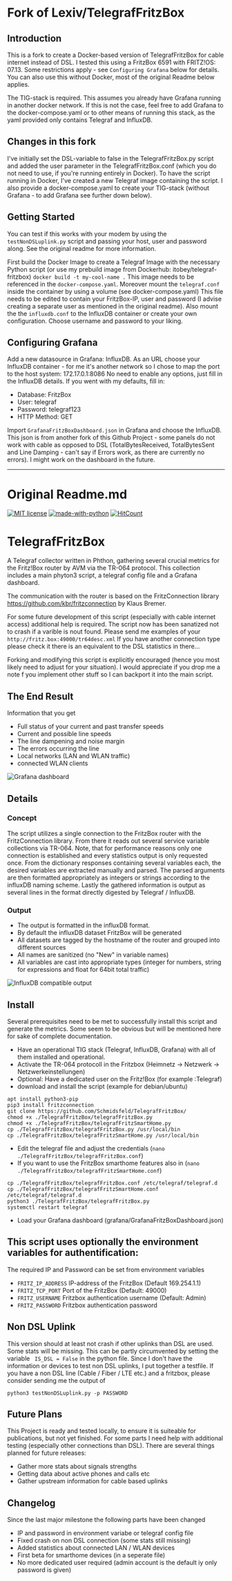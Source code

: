 # Fork of Lexiv/TelegrafFritzBox

## Introduction

This is a fork to create a Docker-based version of TelegrafFritzBox for cable internet instead of DSL. I tested this using a FritzBox 6591 with FRITZ!OS: 07.13. Some restrictions apply - see `Configuring Grafana` below for details.
You can also use this without Docker, most of the original Readme below applies.

The TIG-stack is required. This assumes you already have Grafana running in another docker network. If this is not the case, feel free to add Grafana to the docker-compose.yaml or to other means of running this stack, as the yaml provided only contains Telegraf and InfluxDB.

## Changes in this fork

I've initially set the DSL-variable to false in the TelegrafFritzBox.py script and added the user parameter in the TelegrafFritzBox.conf (which you do not need to use, if you're running entirely in Docker). To have the script running in Docker, I've created a new Telegraf image containing the script. I also provide a docker-compose.yaml to create your TIG-stack (without Grafana - to add Grafana see further down below).

## Getting Started

You can test if this works with your modem by using the `testNonDSLuplink.py` script and passing your host, user and password along. See the original readme for more information.

First build the Docker Image to create a Telegraf Image with the necessary Python script (or use my prebuild image from Dockerhub: itobey/telegraf-fritzbox)
`docker build -t my-cool-name .`
This image needs to be referenced in the `docker-compose.yaml`. Moreover mount the `telegraf.conf` inside the container by using a volume (see docker-compose.yaml) This file needs to be edited to contain your FritzBox-IP, user and password (I advise creating a separate user as mentioned in the original readme).
Also mount the the `influxdb.conf` to the InfluxDB container or create your own configuration.
Choose username and password to your liking.

## Configuring Grafana
Add a new datasource in Grafana: InfluxDB. As an URL choose your InfluxDB container - for me it's another network so I chose to map the port to the host system: 172.17.0.1:8086
No need to enable any options, just fill in the InfluxDB details. If you went with my defaults, fill in:
- Database: FritzBox
- User: telegraf
- Password: telegraf123
- HTTP Method: GET

Import `GrafanaFritzBoxDashboard.json` in Grafana and choose the InfluxDB. This json is from another fork of this Github Project - some panels do not work with cable as opposed to DSL (TotalBytesReceived, TotalBytesSent and Line Damping - can't say if Errors work, as there are currently no errors). I might work on the dashboard in the future.

<hr>

# Original Readme.md

[![MIT license](https://img.shields.io/github/license/Schmidsfeld/TelefrafFritzBox?color=blue)](https://opensource.org/licenses/MIT)
[![made-with-python](https://img.shields.io/badge/Python-3.7%2C%203.8-green)](https://www.python.org)
[![HitCount](http://hits.dwyl.com/Schmidsfeld/TelefrafFritzBox.svg)](http://hits.dwyl.com/Schmidsfeld/TelefrafFritzBox)

# TelegrafFritzBox
A Telegraf collector written in Phthon, gathering several crucial metrics for the Fritz!Box router by AVM via the TR-064 protocol. This collection includes a main phyton3 script, a telegraf config file and a Grafana dashboard.

The communication with the router is based on the FritzConnection library https://github.com/kbr/fritzconnection by Klaus Bremer.

For some future development of this script (especially with cable internet access) additional help is required. The script now has been sanatized not to crash if a varible is nout found. Please send me examples of your
`http://fritz.box:49000/tr64desc.xml`
If you have another connection type please check it there is an equivalent to the DSL statistics in there...

Forking and modifying this script is explicitly encouraged (hence you most likely need to adjust for your situation). I would appreciate if you drop me a note f you implement other stuff so I can backport it into the main script. 


## The End Result
Information that you get
* Full status of your current and past transfer speeds
* Current and possible line speeds
* The line dampening and noise margin
* The errors occurring the line
* Local networks (LAN and WLAN traffic)
* connected WLAN clients

![Grafana dashboard](doc/FritzBoxDashboard2.png?raw=true)

## Details
### Concept
The script utilizes a single connection to the FritzBox router with the FritzConnection library. From there it reads out several service variable collections via TR-064. Note, that for performance reasons only one connection is established and every statistics output is only requested once. From the dictionary responses containing several variables each, the desired variables are extracted manually and parsed. The parsed arguments are then formatted appropriately as integers or strings according to the influxDB naming scheme. Lastly the gathered information is output as several lines in the format directly digested by Telegraf / InfluxDB.

### Output
* The output is formatted in the influxDB format. 
* By default the influxDB dataset FritzBox will be generated
* All datasets are tagged by the hostname of the router and grouped into different sources
* All names are sanitized (no "New" in variable names)
* All variables are cast into appropriate types (integer for numbers, string for expressions and float for 64bit total traffic)

![InfluxDB compatible output](doc/OutputScript.png?raw=true)

## Install
Several prerequisites need to be met to successfully install this script and generate the metrics. Some seem to be obvious but will be mentioned here for sake of complete documentation. 
* Have an operational TIG stack (Telegraf, InfluxDB, Grafana) with all of them installed and operational.
* Activate the TR-064 protocoll in the Fritzbox (Heimnetz -> Netzwerk -> Netzwerkeinstellungen)
* Optional: Have a dedicated user on the Fritz!Box (for example :Telegraf)
* download and install the script (example for debian/ubuntu)
```
apt install python3-pip
pip3 install fritzconnection
git clone https://github.com/Schmidsfeld/TelegrafFritzBox/
chmod +x ./TelegrafFritzBox/telegrafFritzBox.py
chmod +x ./TelegrafFritzBox/telegrafFritzSmartHome.py
cp ./TelegrafFritzBox/telegrafFritzBox.py /usr/local/bin
cp ./TelegrafFritzBox/telegrafFritzSmartHome.py /usr/local/bin
```
* Edit the telegraf file and adjust the credentials (`nano ./TelegrafFritzBox/telegrafFritzBox.conf`)
* If you want to use the FritzBox smarthome features also in (`nano ./TelegrafFritzBox/telegrafFritzSmartHome.conf`)
```
cp ./TelegrafFritzBox/telegrafFritzBox.conf /etc/telegraf/telegraf.d
cp ./TelegrafFritzBox/telegrafFritzSmartHome.conf /etc/telegraf/telegraf.d
python3 ./TelegrafFritzBox/telegrafFritzBox.py
systemctl restart telegraf
```
* Load your Grafana dashboard (grafana/GrafanaFritzBoxDashboard.json)

## This script uses optionally the environment variables for authentification:
The required IP and Password can be set from environment variables
* ``FRITZ_IP_ADDRESS``  IP-address of the FritzBox (Default 169.254.1.1)
* ``FRITZ_TCP_PORT``    Port of the FritzBox (Default: 49000)
* ``FRITZ_USERNAME``    Fritzbox authentication username (Default: Admin)
* ``FRITZ_PASSWORD``    Fritzbox authentication password

## Non DSL Uplink
This version should at least not crash if other uplinks than DSL are used. Some stats will be missing. This can be partly circumvented by setting the variable `` IS_DSL = False`` in the python file. Since I don't have the information or devices to test non DSL uplinks, I put together a testfile.
If you have a non DSL line (Cable / Fiber / LTE etc.) and a fritzbox, please consider sending me the output of  
```
python3 testNonDSLuplink.py -p PASSWORD
```


## Future Plans
This Project is ready and tested locally, to ensure it is suiteable for publications, but not yet finished. For some parts I need help with additional testing (especially other connections than DSL). There are several things planned for future releases:
* Gather more stats about signals strengths
* Getting data about active phones and calls etc
* Gather upstream information for cable based uplinks

## Changelog
Since the last major milestone the following parts have been changed
* IP and password in environment variabe or telegraf config file
* Fixed crash on non DSL connection (some stats still missing)
* Added statistics about connected LAN / WLAN devices
* First beta for smarthome devices (in a seperate file)
* No more dedicated user required (admin account is the default iy only password is given)
